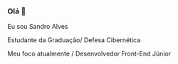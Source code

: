 ### Olá 👋

Eu sou Sandro Alves

Estudante da Graduação/ Defesa Cibernética

Meu foco atualmente / Desenvolvedor Front-End Júnior

<div>
<img heigth="100"![Anurag's GitHub stats](https://github-readme-stats.vercel.app/api?username=sandroremoto&theme=dark&show_icons=true)
<img heigth="100" ![tokyonight GitHub stats](https://github-readme-stats.vercel.app/api?username=sandroremoto&theme=dark&show_icons=true)  
</div>

###
